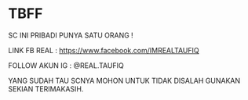 # TBFF

SC INI PRIBADI PUNYA SATU ORANG !

LINK FB REAL : https://www.facebook.com/IMREALTAUFIQ

FOLLOW AKUN IG : @REAL.TAUFIQ

YANG SUDAH TAU SCNYA MOHON UNTUK TIDAK DISALAH GUNAKAN SEKIAN TERIMAKASIH.
